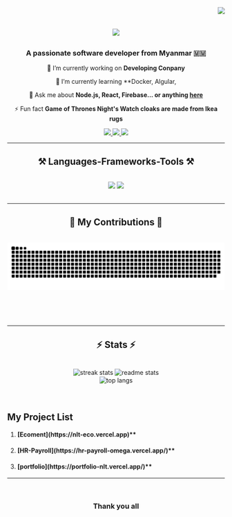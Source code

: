 <img align="right" src="https://visitor-badge.laobi.icu/badge?page_id=salesp07" />

<h1 align="center">
    <img src="https://readme-typing-svg.herokuapp.com/?font=Righteous&size=35&center=true&vCenter=true&width=500&height=70&duration=4000&lines=Hi+There!+👋;+I'm+Naing+Lin+Thant!;" />
</h1>

<h3 align="center">A passionate software developer from Myanmar 🇲🇲</h3>



<div align="center">
 
 🔭 I’m currently working on **Developing Conpany**
 
 🌱 I’m currently learning **Docker, Algular, 

💬 Ask me about **Node.js, React, Firebase... or anything [here](https://portfolio-nlt.vercel.app/)**

⚡ Fun fact **Game of Thrones Night's Watch cloaks are made from Ikea rugs**

 </div>
 
<div align="center"> 
  <a href="mailto:oppositedirection111@gmail.com">
    <img src="https://img.shields.io/badge/Gmail-333333?style=for-the-badge&logo=gmail&logoColor=red" />

  <a href="https://linkedin.com/in/pedro-sales-muniz" target="_blank">
    <img src="https://img.shields.io/badge/LinkedIn-0077B5?style=for-the-badge&logo=linkedin&logoColor=white" target="_blank" />
  </a>
  <a href="https://portfolio-nlt.vercel.app/" target="_blank">
     <img src="https://img.shields.io/badge/Portfolio-FF5722?style=for-the-badge&logo=todoist&logoColor=white" target="_blank" /> <!-- sqlite, safari, google-chrome are other good icon options -->
  </a>
</div>

 <hr/>
 
<h2 align="center">⚒️ Languages-Frameworks-Tools ⚒️</h2>
<br/>
<div align="center">
    <img src="https://skillicons.dev/icons?i=bootstrap,mui,html,css,vscode,github,figma,tailwind,git,linux" />
    <img src="https://skillicons.dev/icons?i=nodejs,python,javascript,typescript,express,firebase,mongodb,c,java,postman,mysql,angular" /><br>
</div>

<br/>
<hr/>

<div align="center">
  <h2>🐍 My Contributions 🐍</h2>
  <br>
  <img alt="snake eating my contributions" src="https://raw.githubusercontent.com/salesp07/salesp07/output/github-contribution-grid-snake.svg" />
  
  <br/><br/><br/>
</div>

<hr/>

<h2 align="center">⚡ Stats ⚡</h2>
<br>
<div align=center>
  <img width=390 src="https://github-readme-streak-stats-salesp07.vercel.app/?user=salesp07&count_private=true&theme=react&border_radius=10" alt="streak stats"/>
  <img width=390 src="https://github-readme-stats-salesp07.vercel.app/api?username=salesp07&count_private=true&show_icons=true&theme=react&rank_icon=github&border_radius=10" alt="readme stats" />
  <br/>
  <img width=325 align="center" src="https://github-readme-stats-salesp07.vercel.app/api/top-langs/?username=salesp07&hide=HTML&langs_count=8&layout=compact&theme=react&border_radius=10&size_weight=0.5&count_weight=0.5&exclude_repo=github-readme-stats" alt="top langs" />
</div>

<br/>

<br/>
<h2>My Project List</h3>
<ol>
    <li> <h4>[Ecoment](https://nlt-eco.vercel.app)**</h4></li>
    <li><h4>[HR-Payroll](https://hr-payroll-omega.vercel.app/)**</h4></li>
     <li><h4>[portfolio](https://portfolio-nlt.vercel.app/)**</h4></li>
</ol>
<hr/>

<br/>
<div align="center">
<h3>Thank you all</h3>
</div>
<br/>
